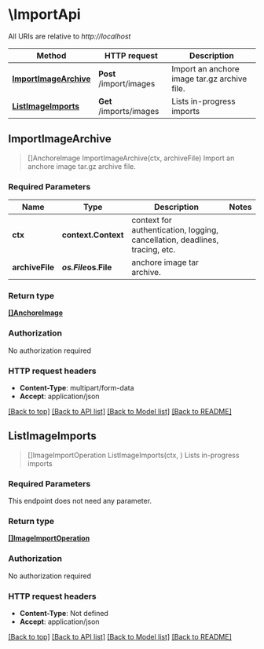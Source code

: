 # \ImportApi

All URIs are relative to *http://localhost*

Method | HTTP request | Description
------------- | ------------- | -------------
[**ImportImageArchive**](ImportApi.md#ImportImageArchive) | **Post** /import/images | Import an anchore image tar.gz archive file.
[**ListImageImports**](ImportApi.md#ListImageImports) | **Get** /imports/images | Lists in-progress imports



## ImportImageArchive

> []AnchoreImage ImportImageArchive(ctx, archiveFile)
Import an anchore image tar.gz archive file.

### Required Parameters


Name | Type | Description  | Notes
------------- | ------------- | ------------- | -------------
**ctx** | **context.Context** | context for authentication, logging, cancellation, deadlines, tracing, etc.
**archiveFile** | ***os.File*****os.File**| anchore image tar archive. | 

### Return type

[**[]AnchoreImage**](AnchoreImage.md)

### Authorization

No authorization required

### HTTP request headers

- **Content-Type**: multipart/form-data
- **Accept**: application/json

[[Back to top]](#) [[Back to API list]](../README.md#documentation-for-api-endpoints)
[[Back to Model list]](../README.md#documentation-for-models)
[[Back to README]](../README.md)


## ListImageImports

> []ImageImportOperation ListImageImports(ctx, )
Lists in-progress imports

### Required Parameters

This endpoint does not need any parameter.

### Return type

[**[]ImageImportOperation**](ImageImportOperation.md)

### Authorization

No authorization required

### HTTP request headers

- **Content-Type**: Not defined
- **Accept**: application/json

[[Back to top]](#) [[Back to API list]](../README.md#documentation-for-api-endpoints)
[[Back to Model list]](../README.md#documentation-for-models)
[[Back to README]](../README.md)

